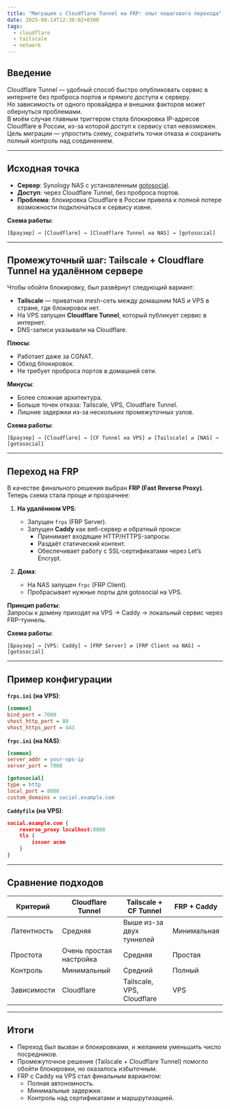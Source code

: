 ```yaml
---
title: "Миграция с Cloudflare Tunnel на FRP: опыт пошагового перехода"
date: 2025-08-14T12:30:02+0300
tags:
  - cloudflare
  - tailscale
  - network
---
```


## Введение

Cloudflare Tunnel — удобный способ быстро опубликовать сервис в интернете без проброса портов и прямого доступа к серверу.  
Но зависимость от одного провайдера и внешних факторов может обернуться проблемами.  
В моём случае главным триггером стала блокировка IP-адресов Cloudflare в России, из-за которой доступ к сервису стал невозможен.  
Цель миграции — упростить схему, сократить точки отказа и сохранить полный контроль над соединением.

---

## Исходная точка

- **Сервер**: Synology NAS с установленным [gotosocial](https://gotosocial.org/).  
- **Доступ**: через Cloudflare Tunnel, без проброса портов.  
- **Проблема**: блокировка Cloudflare в России привела к полной потере возможности подключаться к сервису извне.  

**Схема работы:**

```plain
[Браузер] → [Cloudflare] → [Cloudflare Tunnel на NAS] → [gotosocial]
```

---

## Промежуточный шаг: Tailscale + Cloudflare Tunnel на удалённом сервере

Чтобы обойти блокировку, был развёрнут следующий вариант:

- **Tailscale** — приватная mesh-сеть между домашним NAS и VPS в стране, где блокировок нет.
- На VPS запущен **Cloudflare Tunnel**, который публикует сервис в интернет.
- DNS-записи указывали на Cloudflare.

**Плюсы**:

- Работает даже за CGNAT.
- Обход блокировок.
- Не требует проброса портов в домашней сети.

**Минусы**:

- Более сложная архитектура.
- Больше точек отказа: Tailscale, VPS, Cloudflare Tunnel.
- Лишние задержки из-за нескольких промежуточных узлов.

**Схема работы:**

```plain
[Браузер] → [Cloudflare] → [CF Tunnel на VPS] ⇄ [Tailscale] ⇄ [NAS] → [gotosocial]
```

---

## Переход на FRP

В качестве финального решения выбран **FRP (Fast Reverse Proxy)**.  
Теперь схема стала проще и прозрачнее:

1. **На удалённом VPS**:
   - Запущен `frps` (FRP Server).
   - Запущен **Caddy** как веб-сервер и обратный прокси:
     - Принимает входящие HTTP/HTTPS-запросы.
     - Раздаёт статический контент.
     - Обеспечивает работу с SSL-сертификатами через Let’s Encrypt.

2. **Дома**:
   - На NAS запущен `frpc` (FRP Client).
   - Пробрасывает нужные порты для gotosocial на VPS.

**Принцип работы**:  
Запросы к домену приходят на VPS → Caddy → локальный сервис через FRP-туннель.

**Схема работы:**

```plain
[Браузер] → [VPS: Caddy] → [FRP Server] ⇄ [FRP Client на NAS] → [gotosocial]
```

---

## Пример конфигурации

**`frps.ini` (на VPS)**:

```ini
[common]
bind_port = 7000
vhost_http_port = 80
vhost_https_port = 443
```

**`frpc.ini` (на NAS)**:

```ini
[common]
server_addr = your-vps-ip
server_port = 7000

[gotosocial]
type = http
local_port = 8080
custom_domains = social.example.com
```

**`Caddyfile` (на VPS)**:

```json
social.example.com {
    reverse_proxy localhost:8080
    tls {
        issuer acme
    }
}
```

---

## Сравнение подходов

| Критерий      | Cloudflare Tunnel           | Tailscale + CF Tunnel         | FRP + Caddy |
|---------------|-----------------------------|-------------------------------|-------------|
| Латентность   | Средняя                     | Выше из-за двух туннелей      | Минимальная |
| Простота      | Очень простая настройка     | Средняя                       | Простая     |
| Контроль      | Минимальный                 | Средний                       | Полный      |
| Зависимости   | Cloudflare                  | Tailscale, VPS, Cloudflare    | VPS         |

---

## Итоги

- Переход был вызван и блокировками, и желанием уменьшить число посредников.
- Промежуточное решение (Tailscale + Cloudflare Tunnel) помогло обойти блокировки, но оказалось избыточным.
- FRP с Caddy на VPS стал финальным вариантом:
  - Полная автономность.
  - Минимальные задержки.
  - Контроль над сертификатами и маршрутизацией.
